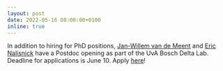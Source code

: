 ```yaml
---
layout: post
date: 2022-05-16 08:00:00+0100
inline: true
---
```


In addition to hiring for PhD positions, 
[Jan-Willem van de Meent](/people/JanWillemVanDeMeent/)  and [Eric Nalisnick](https://enalisnick.github.io/) have a Postdoc opening as part of the UvA Bosch Delta Lab. Deadline for applications is June 10. Apply [here](https://vacatures.uva.nl/UvA/job/Postdoctoral-Researcher-in-Machine-Learning/747116802/)!